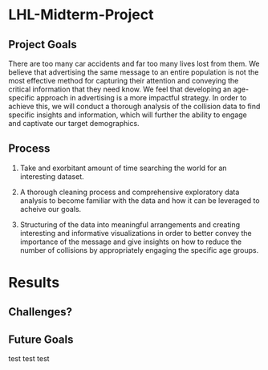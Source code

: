 # LHL-Midterm-Project

## Project Goals

There are too many car accidents and far too many lives lost from them.  We believe that advertising the same message to an entire population is not the most effective method for capturing their attention and conveying the critical information that they need know.  We feel that developing an age-specific approach in advertising is a more impactful strategy.  In order to achieve this, we will conduct a thorough analysis of the collision data to find specific insights and information, which will further the ability to engage and captivate our target demographics.

## Process

1. Take and exorbitant amount of time searching the world for an interesting dataset.

2. A thorough cleaning process and comprehensive exploratory data analysis to become familiar with the data and how it can be leveraged to acheive our goals.

3. Structuring of the data into meaningful arrangements and creating interesting and informative visualizations in order to better convey the importance of the message and give insights on how to reduce the number of collisions by appropriately engaging the specific age groups.

# Results

## Challenges?

## Future Goals


test test test